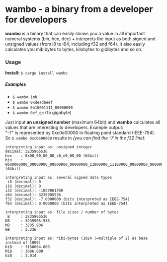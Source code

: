 # wambo - a binary from a developer for developers

**wambo** is a binary that can easily shows you a value in all important
numeral systems (bin, hex, dec) + interprets the input as both signed 
and unsigned values (from i8 to i64, including f32 and f64). It also
easily calculates you mibibytes to bytes, kilobytes to gibibytes and so on.

### Usage
**Install:** `$ cargo install wambo`
##### Examples
- `$ wambo 1mb`
- `$ wambo 0xdeadbeef`
- `$ wambo 0b10001111_00000000`
- `$ wambo 0xf_gb` (15 gigabyte)

Just input **an unsigned number** (maximum 64bit) and **wambo** calculates
all values that are interesting to developers. Example output: \
"-7" is represented by 0xc0e00000 in floating point standard (IEEE-754). \
So `$ wambo 0xc0e00000` results in *(you can find the -7 in the f32 line)*:

```
interpreting input as: unsigned integer
decimal: 3235905536
hex    : 0x00_00_00_00_c0_e0_00_00 (64bit)
bin    : 0b00000000_00000000_00000000_00000000_11000000_11100000_00000000_00000000 (64bit)

interpreting input as: several signed data types
 i8 (decimal): 0
i16 (decimal): 0
i32 (decimal): -1059061760
i64 (decimal): 3235905536
f32 (decimal): -7.0000000 (bits interpreted as IEEE-754)
f64 (decimal): 0.0000000 (bits interpreted as IEEE-754)

interpreting input as: file sizes / number of bytes
 B     : 3235905536
KB     : 3235905.536
MB     : 3235.906
GB     : 3.236

interpreting input as: *ibi-bytes (1024 (=multiple of 2) as base instead of 1000)
KiB    : 3160064.000
MiB    : 3086.000
GiB    : 3.014
```